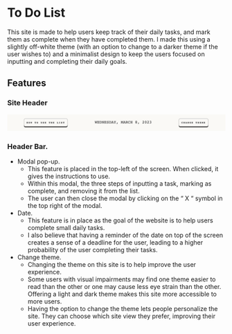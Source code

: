 # To Do List 
This site is made to help users keep track of their daily tasks, and mark them as complete when they have completed them. I made this using a slightly off-white theme (with an option to change to a darker theme if the user wishes to) and a minimalist design to keep the users focused on inputting and completing their daily goals. 

## Features

### Site Header 
![Site-Header](assets/images/tdl-header.png)
### Header Bar.

- Modal pop-up.
    - This feature is placed in the top-left of the screen. When clicked, it gives the instructions to use.
    - Within this modal, the three steps of inputting a task, marking as complete, and removing it from the list.
    - The user can then close the modal by clicking on the “ X “ symbol in the top right of the modal.
- Date.
    - This feature is in place as the goal of the website is to help users complete small daily tasks.
    - I also believe that having a reminder of the date on top of the screen creates a sense of a deadline for the user, leading to a higher probability of the user completing their tasks.
- Change theme.
    - Changing the theme on this site is to help improve the user experience.
    - Some users with visual impairments may find one theme easier to read than the other or one may cause less eye strain than the other. Offering a light and dark theme makes this site more accessible to more users.
    - Having the option to change the theme lets people personalize the site. They can choose which site view they prefer, improving their user experience.
